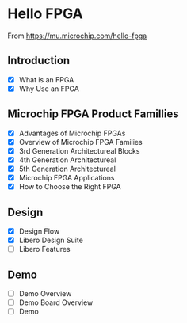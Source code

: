# Hello FPGA

From https://mu.microchip.com/hello-fpga

## Introduction

- [x] What is an FPGA
- [x] Why Use an FPGA

## Microchip FPGA Product Famillies

- [x] Advantages of Microchip FPGAs
- [x] Overview of Microchip FPGA Families
- [x] 3rd Generation Architectureal Blocks
- [x] 4th Generation Architectureal
- [x] 5th Generation Architectureal
- [x] Microchip FPGA Applications
- [x] How to Choose the Right FPGA

## Design

- [x] Design Flow
- [x] Libero Design Suite
- [ ] Libero Features

## Demo

- [ ] Demo Overview
- [ ] Demo Board Overview
- [ ] Demo
